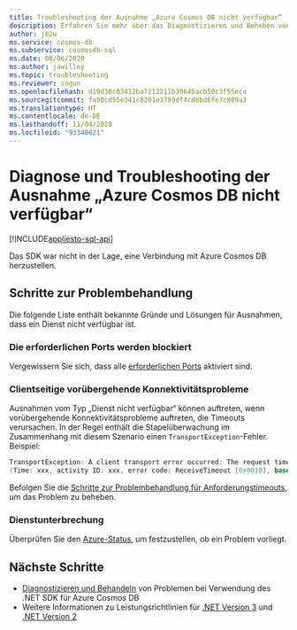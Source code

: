 ```yaml
---
title: Troubleshooting der Ausnahme „Azure Cosmos DB nicht verfügbar“
description: Erfahren Sie mehr über das Diagnostizieren und Beheben von Ausnahmen, wenn der Azure Cosmos DB-Dienst nicht verfügbar ist.
author: j82w
ms.service: cosmos-db
ms.subservice: cosmosdb-sql
ms.date: 08/06/2020
ms.author: jawilley
ms.topic: troubleshooting
ms.reviewer: sngun
ms.openlocfilehash: d19d30c03412ba7212211b30646acb50c3f55ece
ms.sourcegitcommit: fa90cd55e341c8201e3789df4cd8bd6fe7c809a3
ms.translationtype: HT
ms.contentlocale: de-DE
ms.lasthandoff: 11/04/2020
ms.locfileid: "93340021"
---
```

# <a name="diagnose-and-troubleshoot-azure-cosmos-db-service-unavailable-exceptions"></a>Diagnose und Troubleshooting der Ausnahme „Azure Cosmos DB nicht verfügbar“
[!INCLUDE[appliesto-sql-api](includes/appliesto-sql-api.md)]

Das SDK war nicht in der Lage, eine Verbindung mit Azure Cosmos DB herzustellen.

## <a name="troubleshooting-steps"></a>Schritte zur Problembehandlung
Die folgende Liste enthält bekannte Gründe und Lösungen für Ausnahmen, dass ein Dienst nicht verfügbar ist.

### <a name="the-required-ports-are-being-blocked"></a>Die erforderlichen Ports werden blockiert
Vergewissern Sie sich, dass alle [erforderlichen Ports](sql-sdk-connection-modes.md#service-port-ranges) aktiviert sind.

### <a name="client-side-transient-connectivity-issues"></a>Clientseitige vorübergehende Konnektivitätsprobleme
Ausnahmen vom Typ „Dienst nicht verfügbar“ können auftreten, wenn vorübergehende Konnektivitätsprobleme auftreten, die Timeouts verursachen. In der Regel enthält die Stapelüberwachung im Zusammenhang mit diesem Szenario einen `TransportException`-Fehler. Beispiel:

```C#
TransportException: A client transport error occurred: The request timed out while waiting for a server response. 
(Time: xxx, activity ID: xxx, error code: ReceiveTimeout [0x0010], base error: HRESULT 0x80131500
```

Befolgen Sie die [Schritte zur Problembehandlung für Anforderungstimeouts](troubleshoot-dot-net-sdk-request-timeout.md#troubleshooting-steps), um das Problem zu beheben.

### <a name="service-outage"></a>Dienstunterbrechung
Überprüfen Sie den [Azure-Status](https://status.azure.com/status), um festzustellen, ob ein Problem vorliegt.


## <a name="next-steps"></a>Nächste Schritte
* [Diagnostizieren und Behandeln](troubleshoot-dot-net-sdk.md) von Problemen bei Verwendung des .NET SDK für Azure Cosmos DB
* Weitere Informationen zu Leistungsrichtlinien für [.NET Version 3](performance-tips-dotnet-sdk-v3-sql.md) und [.NET Version 2](performance-tips.md)